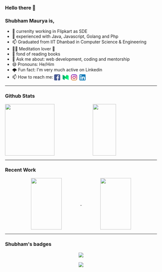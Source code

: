 ### Hello there 👋

### Shubham Maurya is,

- 🔭 currenlty working in Flipkart as SDE
- 🔭 experienced with Java, Javascript, Golang and Php
- 📫 Graduated from IIT Dhanbad in Computer Science & Engineering
- 🧘‍♂️ Meditation lover 💚
- 📖 fond of reading books
- 💬 Ask me about: web development, coding and mentorship
- 😄 Pronouns: He/Him
- 🌩️ Fun fact: I'm very much active on Linkedin
- 📫 How to reach me: 
<a href="https://www.facebook.com/code.shaury" target="blank"><img align="center" src="./assets/facebook.png" alt="" height="20" width="20" /></a>&nbsp;
<a href="https://medium.com/@code.shaurya" target="blank"><img align="center" src="./assets/medium.png" alt="" height="20" width="20" /></a>&nbsp;
<a href="https://www.instagram.com/code.shaurya/" target="blank"><img align="center" src="./assets/instagram.png" alt="" height="20" width="20" /></a>&nbsp;
<a href="https://www.linkedin.com/in/codeshaurya/" target="blank"><img align="center" src="./assets/linkedin.png" alt="" height="20" width="20" /></a>&nbsp;


<hr>
<div/>

### Github Stats

<img align="center" height="170" width="57%" src="https://github-readme-stats.vercel.app/api?username=codeShaurya&show_icons=true&theme=dark&count_private=true&bg_color=30,e96443,904e95&title_color=fff&text_color=fff" />

<img align="center" height="170" width="39%" src="https://github-readme-stats.vercel.app/api/top-langs/?username=codeShaurya&hide=html,css,yacc,lex&langs_count=6&layout=compact&theme=dark&bg_color=30,e96443,904e95&title_color=fff&text_color=fff" />

<hr>
<div/>

### Recent Work

<p align="center">
<a href="https://github.com/codeShaurya/tic-tac-toe">
<img align="center" height="170" width="45%" src="https://github-readme-stats.vercel.app/api/pin/?username=codeShaurya&repo=tic-tac-toe&show_owner=true" />
</a>
<a href="https://github.com/codeShaurya/splitwise-design">
<img align="center" height="170" width="45%" src="https://github-readme-stats.vercel.app/api/pin/?username=codeShaurya&repo=splitwise-design&show_owner=true" />
</a>
 </p>

<hr>
<div/>

### Shubham's badges

<p align="center">
 <img align="center" src="http://github-readme-streak-stats.herokuapp.com?user=codeShaurya&theme=vue-dark" />
</p>

<p align="center">
 <img align="center" src="https://github-profile-trophy.vercel.app/?username=codeShaurya&column=7&margin-w=5&margin-h=5&theme=juicyfresh" />
</p>
